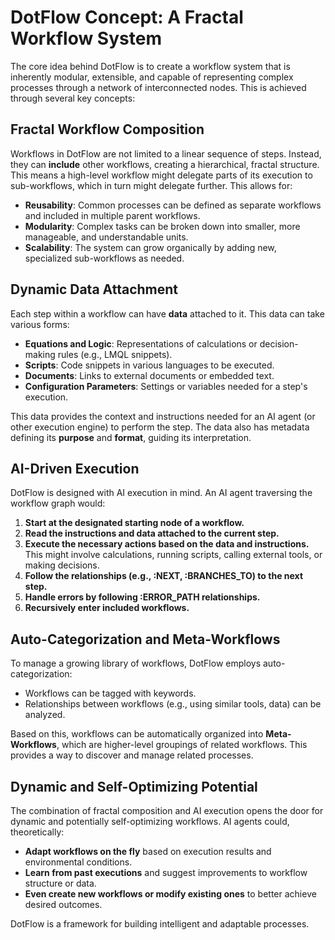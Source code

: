# DotFlow Concept: A Fractal Workflow System

The core idea behind DotFlow is to create a workflow system that is inherently modular, extensible, and capable of representing complex processes through a network of interconnected nodes. This is achieved through several key concepts:

## Fractal Workflow Composition

Workflows in DotFlow are not limited to a linear sequence of steps. Instead, they can **include** other workflows, creating a hierarchical, fractal structure. This means a high-level workflow might delegate parts of its execution to sub-workflows, which in turn might delegate further. This allows for:

*   **Reusability**:  Common processes can be defined as separate workflows and included in multiple parent workflows.
*   **Modularity**: Complex tasks can be broken down into smaller, more manageable, and understandable units.
*   **Scalability**: The system can grow organically by adding new, specialized sub-workflows as needed.

## Dynamic Data Attachment

Each step within a workflow can have **data** attached to it. This data can take various forms:

*   **Equations and Logic**:  Representations of calculations or decision-making rules (e.g., LMQL snippets).
*   **Scripts**: Code snippets in various languages to be executed.
*   **Documents**:  Links to external documents or embedded text.
*   **Configuration Parameters**:  Settings or variables needed for a step's execution.

This data provides the context and instructions needed for an AI agent (or other execution engine) to perform the step. The data also has metadata defining its **purpose** and **format**, guiding its interpretation.

## AI-Driven Execution

DotFlow is designed with AI execution in mind. An AI agent traversing the workflow graph would:

1. **Start at the designated starting node of a workflow.**
2. **Read the instructions and data attached to the current step.**
3. **Execute the necessary actions based on the data and instructions.** This might involve calculations, running scripts, calling external tools, or making decisions.
4. **Follow the relationships (e.g., :NEXT, :BRANCHES_TO) to the next step.**
5. **Handle errors by following :ERROR_PATH relationships.**
6. **Recursively enter included workflows.**

## Auto-Categorization and Meta-Workflows

To manage a growing library of workflows, DotFlow employs auto-categorization:

*   Workflows can be tagged with keywords.
*   Relationships between workflows (e.g., using similar tools, data) can be analyzed.

Based on this, workflows can be automatically organized into **Meta-Workflows**, which are higher-level groupings of related workflows. This provides a way to discover and manage related processes.

## Dynamic and Self-Optimizing Potential

The combination of fractal composition and AI execution opens the door for dynamic and potentially self-optimizing workflows. AI agents could, theoretically:

*   **Adapt workflows on the fly** based on execution results and environmental conditions.
*   **Learn from past executions** and suggest improvements to workflow structure or data.
*   **Even create new workflows or modify existing ones** to better achieve desired outcomes.

DotFlow is a framework for building intelligent and adaptable processes.

